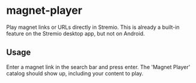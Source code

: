 # magnet-player
Play magnet links or URLs directly in Stremio. This is already a built-in feature on the Stremio desktop app, but not on Android.

## Usage
Enter a magnet link in the search bar and press enter. The 'Magnet Player' catalog should show up, including your content to play.

